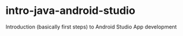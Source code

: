 # intro-java-android-studio
 Introduction (basically first steps) to Android Studio App development
